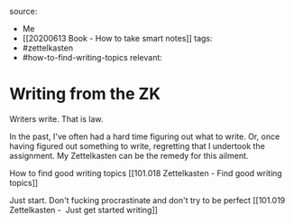 source:
- Me
- [[20200613 Book - How to take smart notes]]
tags: 
- #zettelkasten
- #how-to-find-writing-topics
relevant:

# Writing from the ZK

Writers write. That is law. 

In the past, I've often had a hard time figuring out what to write. Or, once having figured out something to write, regretting that I undertook the assignment. My Zettelkasten can be the remedy for this ailment.

How to find good writing topics
[[101.018 Zettelkasten - Find good writing topics]]

Just start. Don't fucking procrastinate and don't try to be perfect
[[101.019 Zettelkasten -  Just get started writing]]


